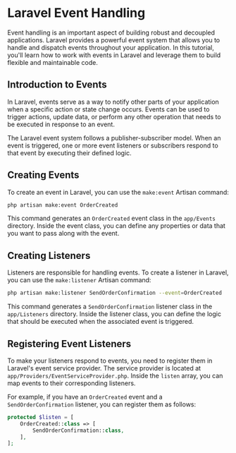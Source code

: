 # Laravel Event Handling

Event handling is an important aspect of building robust and decoupled applications. Laravel provides a powerful event system that allows you to handle and dispatch events throughout your application. In this tutorial, you'll learn how to work with events in Laravel and leverage them to build flexible and maintainable code.

## Introduction to Events

In Laravel, events serve as a way to notify other parts of your application when a specific action or state change occurs. Events can be used to trigger actions, update data, or perform any other operation that needs to be executed in response to an event.

The Laravel event system follows a publisher-subscriber model. When an event is triggered, one or more event listeners or subscribers respond to that event by executing their defined logic.

## Creating Events

To create an event in Laravel, you can use the `make:event` Artisan command:

```bash
php artisan make:event OrderCreated
```

This command generates an `OrderCreated` event class in the `app/Events` directory. Inside the event class, you can define any properties or data that you want to pass along with the event.

## Creating Listeners

Listeners are responsible for handling events. To create a listener in Laravel, you can use the `make:listener` Artisan command:

```bash
php artisan make:listener SendOrderConfirmation --event=OrderCreated
```

This command generates a `SendOrderConfirmation` listener class in the `app/Listeners` directory. Inside the listener class, you can define the logic that should be executed when the associated event is triggered.

## Registering Event Listeners

To make your listeners respond to events, you need to register them in Laravel's event service provider. The service provider is located at `app/Providers/EventServiceProvider.php`. Inside the `listen` array, you can map events to their corresponding listeners.

For example, if you have an `OrderCreated` event and a `SendOrderConfirmation` listener, you can register them as follows:

```php
protected $listen = [
    OrderCreated::class => [
        SendOrderConfirmation::class,
    ],
];
